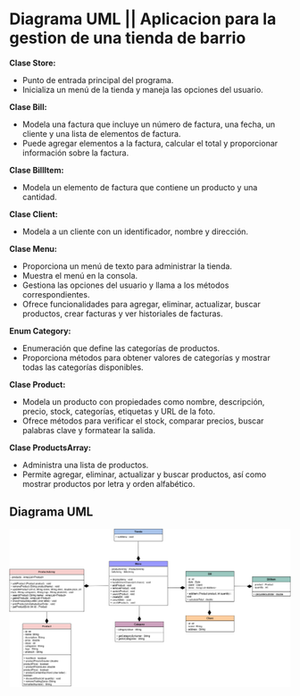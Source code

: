 # Diagrama UML || Aplicacion para la gestion de una tienda de barrio

**Clase Store:**

- Punto de entrada principal del programa.
- Inicializa un menú de la tienda y maneja las opciones del usuario.

**Clase Bill:**

- Modela una factura que incluye un número de factura, una fecha, un cliente y una lista de elementos de factura.
- Puede agregar elementos a la factura, calcular el total y proporcionar información sobre la factura.

**Clase BillItem:**

- Modela un elemento de factura que contiene un producto y una cantidad.

**Clase Client:**

- Modela a un cliente con un identificador, nombre y dirección.

**Clase Menu:**

- Proporciona un menú de texto para administrar la tienda.
- Muestra el menú en la consola.
- Gestiona las opciones del usuario y llama a los métodos correspondientes.
- Ofrece funcionalidades para agregar, eliminar, actualizar, buscar productos, crear facturas y ver historiales de facturas.

**Enum Category:**

- Enumeración que define las categorías de productos.
- Proporciona métodos para obtener valores de categorías y mostrar todas las categorías disponibles.

**Clase Product:**

- Modela un producto con propiedades como nombre, descripción, precio, stock, categorías, etiquetas y URL de la foto.
- Ofrece métodos para verificar el stock, comparar precios, buscar palabras clave y formatear la salida.

**Clase ProductsArray:**

- Administra una lista de productos.
- Permite agregar, eliminar, actualizar y buscar productos, así como mostrar productos por letra y orden alfabético.

## Diagrama UML

![Diagrama UML](./Diagrama%20Tienda.drawio.png)
